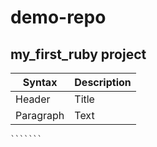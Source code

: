 # demo-repo
my_first_ruby project
---
| Syntax | Description |
| ----------- | ----------- |
| Header | Title |
| Paragraph | Text |

````````
```````

